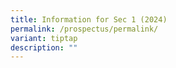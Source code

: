 ```yaml
---
title: Information for Sec 1 (2024)
permalink: /prospectus/permalink/
variant: tiptap
description: ""
---
```

